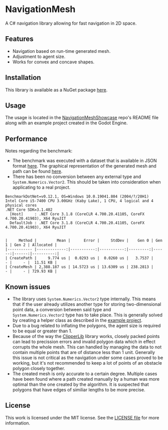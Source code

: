 # NavigationMesh
A C# navigation library allowing for fast navigation in 2D space.

Features
--------------------
- Navigation based on run-time generated mesh.
- Adjustment to agent size.
- Works for convex and concave shapes.

Installation
--------------------
This library is available as a NuGet package [here](https://www.nuget.org/packages/Pikol93.NavigationMesh/).

Usage
--------------------
The usage is located in the [NavigationMeshShowcase](https://github.com/pikol93/NavigationMeshShowcase) repo's README file along with an example project created in the Godot Engine.

Performance
--------------------
Notes regarding the benchmark:
- The benchmark was executed with a dataset that is available in JSON format [here](./doc/BenchmarkData.json). The graphical representation of the generated mesh and path can be found [here](./docs/BenchmarkData.png).
- There has been no conversion between any external type and `System.Numerics.Vector2`. This should be taken into consideration when applicating to a real project.
```
BenchmarkDotNet=v0.12.1, OS=Windows 10.0.19041.804 (2004/?/20H1)
Intel Core i5-7400 CPU 3.00GHz (Kaby Lake), 1 CPU, 4 logical and 4 physical cores
.NET Core SDK=3.1.402
  [Host]     : .NET Core 3.1.8 (CoreCLR 4.700.20.41105, CoreFX 4.700.20.41903), X64 RyuJIT
  DefaultJob : .NET Core 3.1.8 (CoreCLR 4.700.20.41105, CoreFX 4.700.20.41903), X64 RyuJIT


|     Method |         Mean |      Error |     StdDev |    Gen 0 | Gen 1 | Gen 2 | Allocated |
|----------- |-------------:|-----------:|-----------:|---------:|------:|------:|----------:|
| CreatePath |     9.774 us |  0.0293 us |  0.0260 us |   3.7537 |     - |     - |  11.51 KB |
| CreateMesh | 2,388.187 us | 14.5723 us | 13.6309 us | 238.2813 |     - |     - | 729.93 KB |
```

Known issues
--------------------
- The library uses `System.Numerics.Vector2` type internally. This means that if the user already utilizes another type for storing two-dimensional point data, a conversion between said type and `System.Numerics.Vector2` type has to take place. This is generally solved by creating a helper class as described in the [example project](https://github.com/pikol93/NavigationMeshShowcase).
- Due to a bug related to inflating the polygons, the agent size is required to be equal or greater than 1.
- Because of the way the [ClipperLib](http://www.angusj.com/delphi/clipper.php) library works, closely packed points can lead to precission errors and invalid polygon data which in effect corrupts the whole mesh. This can handled by managing the data to not contain multiple points that are of distance less than 1 unit. Generally this issue is not critical as the navigation under some cases proved to be working, but it's not recommended to keep a lot of points of an obstacle polygon closely together.
- The created mesh is only accurate to a certain degree. Multiple cases have been found where a path created manually by a human was more optimal than the one created by the algorithm. It is suspected that polygons that have edges of similiar lengths to be more precise.

License
--------------------
This work is licensed under the MIT license. See the [LICENSE file](./LICENSE) for more information.